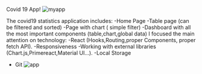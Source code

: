 Covid 19 App!
![myapp](https://user-images.githubusercontent.com/121553780/234426099-83bc6f86-7ec7-4a36-bb1d-8d12f5820881.JPG)


The covid19 statistics application includes:
-Home Page
-Table page (can be filtered and sorted)
-Page with chart ( simple filter)
-Dashboard with all the most important components (table,chart,global data)
I focused the main attention on technology:
-React (Hooks,Routing,proper Components, proper fetch API).
-Responsiveness
-Working with external libraries (Chart.js,Primereact,Material UI...).
-Local Storage
- Git
![app](https://user-images.githubusercontent.com/121553780/234425793-db8fc7b0-46e2-4f82-80ab-f637d0f5aa31.JPG)
